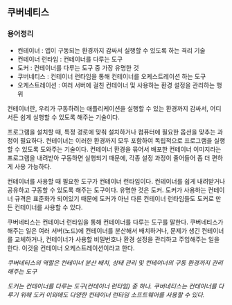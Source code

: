 ## 쿠버네티스

### 용어정리

- 컨테이너 : 앱이 구동되는 환경까지 감싸서 실행할 수 있도록 하는 격리 기술
- 컨테이너 런타임 : 컨테이너를 다루는 도구
- 도커 : 컨테이너를 다루는 도구 중 가장 유명한 것
- 쿠버네티스 : 컨테이너 런타임을 통해 컨테이너를 오케스트레이션 하는 도구
- 오케스트레이션 : 여러 서버에 걸친 컨테이너 및 사용하는 환경 설정을 관리하는 행위

컨테이너란, 우리가 구동하려는 애플리케이션을 실행할 수 있는 환경까지 감싸서, 어디서든 쉽게 실행할 수 있도록 해주는 기술이다.

프로그램을 설치할 때, 특정 경로에 맞춰 설치하거나 컴퓨터에 필요한 옵션을 맞추는 과정이 필요하다. 컨테이너는 이러한 환경까지 모두 포함하여 독립적으로 프로그램을 실행할 수 있도록 도와주는 기술이다. 컨테이너 환경을 묶어서 배포한 컨테이너 이미지라는 프로그램을 내려받아 구동하면 실행되기 때문에, 각종 설정 과정이 줄어들어 좀 더 편하게 사용 가능하다.

컨테이너를 사용할 때 필요한 도구가 컨테이너 런타임이다. 컨테이너를 쉽게 내려받거나 공유하고 구동할 수 있도록 해주는 도구이다.  유명한 것은 도커. 도커가 사용하는 컨테이너 규격은 표준화가 되어있기 때문에 도커가 아닌 다른 컨테이너 런타임들도 도커로 만든 컨테이너를 사용할 수 있다.

쿠버네티스는 컨테이너 런타임을 통해 컨테이너를 다루는 도구를 말한다. 쿠버네티스가 해주는 일은 여러 서버(노드)에 컨테이너를 분산해서 배치하거나, 문제가 생긴 컨테이너를 교체하거나, 컨테이너가 사용할 비밀번호나 환경 설정을 관리하고 주입해주는 일을 한다. 이것을 컨테이너 오케스트레이션이라고 한다.

*쿠버네티스의 역할은 컨테이너 분산 배치, 상태 관리 및 컨테이너의 구동 환경까지 관리해주는 도구* 

*도커는 컨테이너를 다루는 도구(컨테이너 런타임) 중 하나. 쿠버네티스는 컨테이너를 다루기 위해 도커 이외에도 다양한 컨테이너 런타임 소프트웨어를 사용할 수 있다.*

